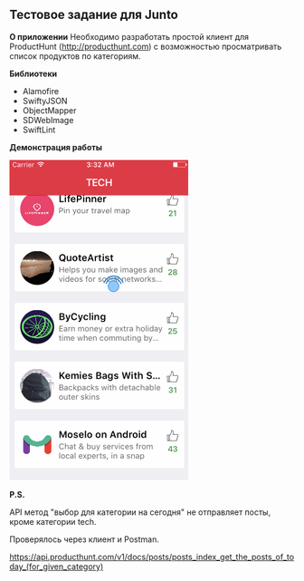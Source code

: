 ## Тестовое задание для Junto

**О приложении**
Необходимо разработать простой клиент для ProductHunt (http://producthunt.com) с
возможностью просматривать список продуктов по категориям.



**Библиотеки**

- Alamofire
- SwiftyJSON
- ObjectMapper
- SDWebImage
- SwiftLint

**Демонстрация работы**

![](https://github.com/glebsigal/ProductHunt-for-Junto/blob/master/preview.gif)

**P.S.**

API метод "выбор для категории на сегодня" не отправляет посты, кроме категории tech. 

Проверялось через клиент и Postman.

https://api.producthunt.com/v1/docs/posts/posts_index_get_the_posts_of_today_(for_given_category)
